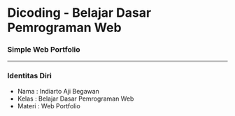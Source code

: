 # Dicoding - Belajar Dasar Pemrograman Web
### Simple Web Portfolio

---
### Identitas Diri
- Nama : Indiarto Aji Begawan
- Kelas : Belajar Dasar Pemrograman Web
- Materi : Web Portfolio
